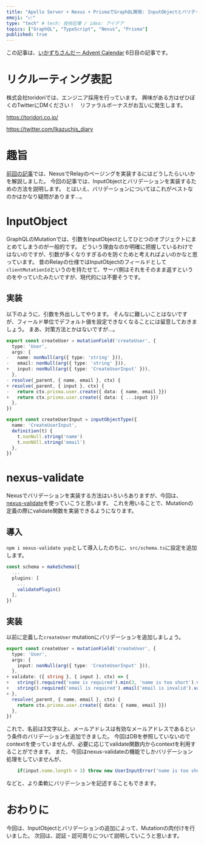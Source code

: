 ```yaml
---
title: "Apollo Server + Nexus + PrismaでGraphQL開発: InputObjectとバリデーション"
emoji: "📈"
type: "tech" # tech: 技術記事 / idea: アイデア
topics: ["GraphQL", "TypeScript", "Nexus", "Prisma"]
published: true
---
```

この記事は、[いかずちさんだー Advent Calendar](https://adventar.org/calendars/7111) 6日目の記事です。

# リクルーティング表記

株式会社toridoriでは、エンジニア採用を行っています。
興味がある方はぜひぼくのTwitterにDMください！　リファラルボーナスがお互いに発生します。

https://toridori.co.jp/

https://twitter.com/Ikazuchis_diary

# 趣旨

[前回の記事](https://zenn.dev/ikazuchi/articles/211204_graphql_nexus_4)では、NexusでRelayのページングを実装するにはどうしたらいいかを解説しました。
今回の記事では、InputObjectとバリデーションを実装するための方法を説明します。
とはいえ、バリデーションについてはこれがベストなのかはかなり疑問があります…。

# InputObject

GraphQLのMutationでは、引数をInputObjectとしてひとつのオブジェクトにまとめてしまうのが一般的です。
どういう理由なのか明確に把握しているわけではないのですが、引数が多くなりすぎるのを防ぐためと考えればよいのかなと思っています。
昔のRelayの仕様ではInputObjectのフィールドとして`clientMutationId`というのを持たせて、サーバ側はそれをそのまま返すというのをやっていたみたいですが、現代的には不要そうです。

## 実装

以下のように、引数を外出ししてやります。
そんなに難しいことはないですが、フィールド単位でデフォルト値を設定できなくなることには留意しておきましょう。
まあ、対策方法とかはないですが…。

```typescript diff:src/mutation/user.ts
export const createUser = mutationField('createUser', {
  type: 'User',
  args: {
-   name: nonNull(arg({ type: 'string' })),
-   email: nonNull(arg({ type: 'string' })),
+   input: nonNull(arg({ type: 'CreateUserInput' })),
  },
- resolve(_parent, { name, email }, ctx) {
+ resolve(_parent, { input }, ctx) {
-   return ctx.prisma.user.create({ data: { name, email }})
+   return ctx.prisma.user.create({ data: { ...input }})
  },
})

export const createUserInput = inputObjectType({
  name: 'CreateUserInput',
  definition(t) {
    t.nonNull.string('name')
    t.nonNUll.string('email')
  },
})
```

# nexus-validate

Nexusでバリデーションを実装する方法はいろいろありますが、今回は、[nexus-validate](https://www.npmjs.com/package/nexus-validate)を使っていこうと思います。
これを用いることで、Mutationの定義の際にvalidate関数を実装できるようになります。

## 導入

`npm i nexus-validate yup`として導入したのちに、`src/schema.ts`に設定を追加します。

```typescript:src/schema.ts
const schema = makeSchema({
  ...
  plugins: [
    ...
    validatePlugin()
  ],
})
```

## 実装

以前に定義した`createUser` mutationにバリデーションを追加しましょう。

```typescript diff:src/mutation/user.ts
export const createUser = mutationField('createUser', {
  type: 'User',
  args: {
    input: nonNull(arg({ type: 'CreateUserInput' })),
  },
+ validate: ({ string }, { input }, ctx) => {
+   string().required('name is required').min(3, 'name is too short').validate(input.name)
+   string().required('email is required').email('email is invalid').validate(input.email)
+ },
  resolve(_parent, { name, email }, ctx) {
    return ctx.prisma.user.create({ data: { name, email }})
  },
})
```

これで、名前は3文字以上、メールアドレスは有効なメールアドレスであるという条件のバリデーションを追加できました。
今回はDBを参照していないのでcontextを使っていませんが、必要に応じてvalidate関数内からcontextを利用することができます。
また、今回はnexus-validateの機能でしかバリデーション処理をしていませんが、

```typescript diff:src/mutation/user.ts
    if(input.name.length < 3) throw new UserInputError('name is too short', { invalidArgs: ['name'] })
```

などと、より柔軟にバリデーションを記述することもできます。

# おわりに

今回は、InputObjectとバリデーションの追加によって、Mutationの肉付けを行いました。
次回は、認証・認可周りについて説明していこうと思います。